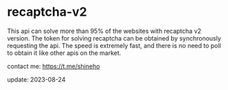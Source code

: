 # recaptcha-v2
This api can solve more than 95% of the websites with recaptcha v2 version. The token for solving recaptcha can be obtained by synchronously requesting the api. The speed is extremely fast, and there is no need to poll to obtain it like other apis on the market.

contact me: https://t.me/shineho

update: 2023-08-24
